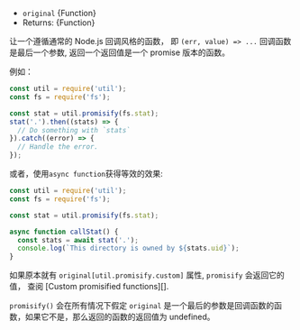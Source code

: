<!-- YAML
added: v8.0.0
-->

* `original` {Function}
* Returns: {Function}

让一个遵循通常的 Node.js 回调风格的函数， 即 `(err, value) => ...` 回调函数是最后一个参数, 返回一个返回值是一个 promise 版本的函数。

例如：

```js
const util = require('util');
const fs = require('fs');

const stat = util.promisify(fs.stat);
stat('.').then((stats) => {
  // Do something with `stats`
}).catch((error) => {
  // Handle the error.
});
```

或者，使用`async function`获得等效的效果:

```js
const util = require('util');
const fs = require('fs');

const stat = util.promisify(fs.stat);

async function callStat() {
  const stats = await stat('.');
  console.log(`This directory is owned by ${stats.uid}`);
}
```

如果原本就有 `original[util.promisify.custom]` 属性, `promisify` 会返回它的值， 查阅 [Custom promisified functions][].

`promisify()` 会在所有情况下假定 `original` 是一个最后的参数是回调函数的函数，如果它不是，那么返回的函数的返回值为 undefined。 

